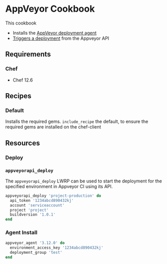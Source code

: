 # AppVeyor Cookbook

This cookbook
- Installs the [AppVeyor deployment agent](https://www.appveyor.com/docs/deployment/agent#installing-appveyor-deployment-agent)
- [Triggers a deployment](https://www.appveyor.com/docs/api/environments-deployments#start-deployment) from the Appveyor API

## Requirements
### Chef
- Chef 12.6

## Recipes
### Default
Installs the required gems. `include_recipe` the default, to ensure the required gems are installed on the chef-client

## Resources
### Deploy
### `appveyorapi_deploy`
The `appveyorapi_deploy` LWRP can be used to start the deployment for the specified environment in Appveyor CI using its API.

```ruby
appveyorapi_deploy 'project-production' do
  api_token '1234abcd890432kj'
  account 'serviceaccount'
  project 'project'
  buildversion '1.0.1'
end
```

### Agent Install
```ruby
appveyor_agent '3.12.0' do
  environment_access_key '1234abcd890432kj'
  deployment_group 'test'
end
```
